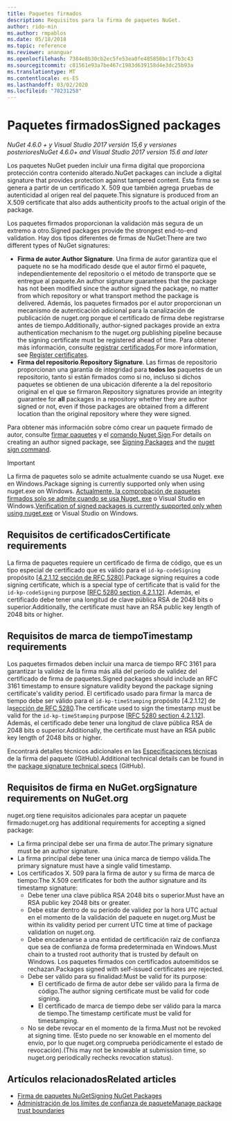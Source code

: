 ```yaml
---
title: Paquetes firmados
description: Requisitos para la firma de paquetes NuGet.
author: rido-min
ms.author: rmpablos
ms.date: 05/18/2018
ms.topic: reference
ms.reviewer: ananguar
ms.openlocfilehash: 7384e8b30cb2ec5fe53ea0fe485858bc1f7b3c43
ms.sourcegitcommit: c81561e93a7be467c1983d639158d4e3dc25b93a
ms.translationtype: MT
ms.contentlocale: es-ES
ms.lasthandoff: 03/02/2020
ms.locfileid: "78231258"
---
```

# <a name="signed-packages"></a><span data-ttu-id="68e75-103">Paquetes firmados</span><span class="sxs-lookup"><span data-stu-id="68e75-103">Signed packages</span></span>

<span data-ttu-id="68e75-104">*NuGet 4.6.0 + y Visual Studio 2017 versión 15,6 y versiones posteriores*</span><span class="sxs-lookup"><span data-stu-id="68e75-104">*NuGet 4.6.0+ and Visual Studio 2017 version 15.6 and later*</span></span>

<span data-ttu-id="68e75-105">Los paquetes NuGet pueden incluir una firma digital que proporciona protección contra contenido alterado.</span><span class="sxs-lookup"><span data-stu-id="68e75-105">NuGet packages can include a digital signature that provides protection against tampered content.</span></span> <span data-ttu-id="68e75-106">Esta firma se genera a partir de un certificado X. 509 que también agrega pruebas de autenticidad al origen real del paquete.</span><span class="sxs-lookup"><span data-stu-id="68e75-106">This signature is produced from an X.509 certificate that also adds authenticity proofs to the actual origin of the package.</span></span>

<span data-ttu-id="68e75-107">Los paquetes firmados proporcionan la validación más segura de un extremo a otro.</span><span class="sxs-lookup"><span data-stu-id="68e75-107">Signed packages provide the strongest end-to-end validation.</span></span> <span data-ttu-id="68e75-108">Hay dos tipos diferentes de firmas de NuGet:</span><span class="sxs-lookup"><span data-stu-id="68e75-108">There are two different types of NuGet signatures:</span></span>
- <span data-ttu-id="68e75-109">**Firma de autor**.</span><span class="sxs-lookup"><span data-stu-id="68e75-109">**Author Signature**.</span></span> <span data-ttu-id="68e75-110">Una firma de autor garantiza que el paquete no se ha modificado desde que el autor firmó el paquete, independientemente del repositorio o el método de transporte que se entregue al paquete.</span><span class="sxs-lookup"><span data-stu-id="68e75-110">An author signature guarantees that the package has not been modified since the author signed the package, no matter from which repository or what transport method the package is delivered.</span></span> <span data-ttu-id="68e75-111">Además, los paquetes firmados por el autor proporcionan un mecanismo de autenticación adicional para la canalización de publicación de nuget.org porque el certificado de firma debe registrarse antes de tiempo.</span><span class="sxs-lookup"><span data-stu-id="68e75-111">Additionally, author-signed packages provide an extra authentication mechanism to the nuget.org publishing pipeline because the signing certificate must be registered ahead of time.</span></span> <span data-ttu-id="68e75-112">Para obtener más información, consulte [registrar certificados](#signature-requirements-on-nugetorg).</span><span class="sxs-lookup"><span data-stu-id="68e75-112">For more information, see [Register certificates](#signature-requirements-on-nugetorg).</span></span>
- <span data-ttu-id="68e75-113">**Firma del repositorio**.</span><span class="sxs-lookup"><span data-stu-id="68e75-113">**Repository Signature**.</span></span> <span data-ttu-id="68e75-114">Las firmas de repositorio proporcionan una garantía de integridad para **todos los** paquetes de un repositorio, tanto si están firmados como si no, incluso si dichos paquetes se obtienen de una ubicación diferente a la del repositorio original en el que se firmaron.</span><span class="sxs-lookup"><span data-stu-id="68e75-114">Repository signatures provide an integrity guarantee for **all** packages in a repository whether they are author signed or not, even if those packages are obtained from a different location than the original repository where they were signed.</span></span>   

<span data-ttu-id="68e75-115">Para obtener más información sobre cómo crear un paquete firmado de autor, consulte [firmar paquetes](../create-packages/Sign-a-package.md) y el [comando Nuget Sign](../reference/cli-reference/cli-ref-sign.md).</span><span class="sxs-lookup"><span data-stu-id="68e75-115">For details on creating an author signed package, see [Signing Packages](../create-packages/Sign-a-package.md) and the [nuget sign command](../reference/cli-reference/cli-ref-sign.md).</span></span>

> [!Important]
> <span data-ttu-id="68e75-116">La firma de paquetes solo se admite actualmente cuando se usa Nuget. exe en Windows.</span><span class="sxs-lookup"><span data-stu-id="68e75-116">Package signing is currently supported only when using nuget.exe on Windows.</span></span> <span data-ttu-id="68e75-117">[Actualmente, la comprobación de paquetes firmados solo se admite cuando se usa Nuget. exe](../reference/cli-reference/cli-ref-verify.md) o Visual Studio en Windows.</span><span class="sxs-lookup"><span data-stu-id="68e75-117">[Verification of signed packages is currently supported only when using nuget.exe](../reference/cli-reference/cli-ref-verify.md) or Visual Studio on Windows.</span></span>

## <a name="certificate-requirements"></a><span data-ttu-id="68e75-118">Requisitos de certificados</span><span class="sxs-lookup"><span data-stu-id="68e75-118">Certificate requirements</span></span>

<span data-ttu-id="68e75-119">La firma de paquetes requiere un certificado de firma de código, que es un tipo especial de certificado que es válido para el `id-kp-codeSigning` propósito [[4.2.1.12 sección de RFC 5280](https://tools.ietf.org/html/rfc5280#section-4.2.1.12)].</span><span class="sxs-lookup"><span data-stu-id="68e75-119">Package signing requires a code signing certificate, which is a special type of certificate that is valid for the `id-kp-codeSigning` purpose [[RFC 5280 section 4.2.1.12](https://tools.ietf.org/html/rfc5280#section-4.2.1.12)].</span></span> <span data-ttu-id="68e75-120">Además, el certificado debe tener una longitud de clave pública RSA de 2048 bits o superior.</span><span class="sxs-lookup"><span data-stu-id="68e75-120">Additionally, the certificate must have an RSA public key length of 2048 bits or higher.</span></span>

## <a name="timestamp-requirements"></a><span data-ttu-id="68e75-121">Requisitos de marca de tiempo</span><span class="sxs-lookup"><span data-stu-id="68e75-121">Timestamp requirements</span></span>

<span data-ttu-id="68e75-122">Los paquetes firmados deben incluir una marca de tiempo RFC 3161 para garantizar la validez de la firma más allá del período de validez del certificado de firma de paquetes.</span><span class="sxs-lookup"><span data-stu-id="68e75-122">Signed packages should include an RFC 3161 timestamp to ensure signature validity beyond the package signing certificate's validity period.</span></span> <span data-ttu-id="68e75-123">El certificado usado para firmar la marca de tiempo debe ser válido para el `id-kp-timeStamping` propósito [4.2.1.12] de la[sección de RFC 5280](https://tools.ietf.org/html/rfc5280#section-4.2.1.12).</span><span class="sxs-lookup"><span data-stu-id="68e75-123">The certificate used to sign the timestamp must be valid for the `id-kp-timeStamping` purpose [[RFC 5280 section 4.2.1.12](https://tools.ietf.org/html/rfc5280#section-4.2.1.12)].</span></span> <span data-ttu-id="68e75-124">Además, el certificado debe tener una longitud de clave pública RSA de 2048 bits o superior.</span><span class="sxs-lookup"><span data-stu-id="68e75-124">Additionally, the certificate must have an RSA public key length of 2048 bits or higher.</span></span>

<span data-ttu-id="68e75-125">Encontrará detalles técnicos adicionales en las [Especificaciones técnicas](https://github.com/NuGet/Home/wiki/Package-Signatures-Technical-Details) de la firma del paquete (GitHub).</span><span class="sxs-lookup"><span data-stu-id="68e75-125">Additional technical details can be found in the [package signature technical specs](https://github.com/NuGet/Home/wiki/Package-Signatures-Technical-Details) (GitHub).</span></span>

## <a name="signature-requirements-on-nugetorg"></a><span data-ttu-id="68e75-126">Requisitos de firma en NuGet.org</span><span class="sxs-lookup"><span data-stu-id="68e75-126">Signature requirements on NuGet.org</span></span>

<span data-ttu-id="68e75-127">nuget.org tiene requisitos adicionales para aceptar un paquete firmado:</span><span class="sxs-lookup"><span data-stu-id="68e75-127">nuget.org has additional requirements for accepting a signed package:</span></span>

- <span data-ttu-id="68e75-128">La firma principal debe ser una firma de autor.</span><span class="sxs-lookup"><span data-stu-id="68e75-128">The primary signature must be an author signature.</span></span>
- <span data-ttu-id="68e75-129">La firma principal debe tener una única marca de tiempo válida.</span><span class="sxs-lookup"><span data-stu-id="68e75-129">The primary signature must have a single valid timestamp.</span></span>
- <span data-ttu-id="68e75-130">Los certificados X. 509 para la firma de autor y su firma de marca de tiempo:</span><span class="sxs-lookup"><span data-stu-id="68e75-130">The X.509 certificates for both the author signature and its timestamp signature:</span></span>
  - <span data-ttu-id="68e75-131">Debe tener una clave pública RSA 2048 bits o superior.</span><span class="sxs-lookup"><span data-stu-id="68e75-131">Must have an RSA public key 2048 bits or greater.</span></span>
  - <span data-ttu-id="68e75-132">Debe estar dentro de su período de validez por la hora UTC actual en el momento de la validación del paquete en nuget.org.</span><span class="sxs-lookup"><span data-stu-id="68e75-132">Must be within its validity period per current UTC time at time of package validation on nuget.org.</span></span>
  - <span data-ttu-id="68e75-133">Debe encadenarse a una entidad de certificación raíz de confianza que sea de confianza de forma predeterminada en Windows.</span><span class="sxs-lookup"><span data-stu-id="68e75-133">Must chain to a trusted root authority that is trusted by default on Windows.</span></span> <span data-ttu-id="68e75-134">Los paquetes firmados con certificados autoemitidos se rechazan.</span><span class="sxs-lookup"><span data-stu-id="68e75-134">Packages signed with self-issued certificates are rejected.</span></span>
  - <span data-ttu-id="68e75-135">Debe ser válido para su finalidad:</span><span class="sxs-lookup"><span data-stu-id="68e75-135">Must be valid for its purpose:</span></span> 
    - <span data-ttu-id="68e75-136">El certificado de firma de autor debe ser válido para la firma de código.</span><span class="sxs-lookup"><span data-stu-id="68e75-136">The author signing certificate must be valid for code signing.</span></span>
    - <span data-ttu-id="68e75-137">El certificado de marca de tiempo debe ser válido para la marca de tiempo.</span><span class="sxs-lookup"><span data-stu-id="68e75-137">The timestamp certificate must be valid for timestamping.</span></span>
  - <span data-ttu-id="68e75-138">No se debe revocar en el momento de la firma.</span><span class="sxs-lookup"><span data-stu-id="68e75-138">Must not be revoked at signing time.</span></span> <span data-ttu-id="68e75-139">(Esto puede no ser knowable en el momento del envío, por lo que nuget.org comprueba periódicamente el estado de revocación).</span><span class="sxs-lookup"><span data-stu-id="68e75-139">(This may not be knowable at submission time, so nuget.org periodically rechecks revocation status).</span></span>
  
  
## <a name="related-articles"></a><span data-ttu-id="68e75-140">Artículos relacionados</span><span class="sxs-lookup"><span data-stu-id="68e75-140">Related articles</span></span>

- [<span data-ttu-id="68e75-141">Firma de paquetes NuGet</span><span class="sxs-lookup"><span data-stu-id="68e75-141">Signing NuGet Packages</span></span>](../create-packages/Sign-a-Package.md)
- [<span data-ttu-id="68e75-142">Administración de los límites de confianza de paquete</span><span class="sxs-lookup"><span data-stu-id="68e75-142">Manage package trust boundaries</span></span>](../consume-packages/installing-signed-packages.md)
